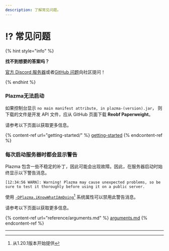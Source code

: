 ```yaml
---
description: 了解常见问题。
---
```


# ⁉️ 常见问题

{% hint style="info" %}

**找不到想要的答案吗？**

[官方 Discord 服务器](https://discord.gg/MmfC52K8A8)或者[GitHub 问题](https://github.com/PlazmaMC/PlazmaBukkit/issues)向社区提问！

{% endhint %}

### Plazma无法启动

如果控制台显示 `no main manifest attribute, in plazma-(version).jar`，
则下载的文件是开发 API 文件，应从 GitHub 页面下载 **Reobf Paperweight**。

请参考以下页面以获取更多信息。

{% content-ref url="getting-started/" %}
[getting-started](getting-started#id-2)
{% endcontent-ref %}

### 每次启动服务器时都会显示警告

Plazma 包含一些不稳定的补丁，因此可能会出现故障。因此，在服务器启动时始终显示以下警告消息。

```log
[12:34:56 WARN]: Warning! Plazma may cause unexpected problems, so be sure to test it thoroughly before using it on a public server.
```

使用 [`-DPlazma.iKnowWhatIAmDoing`](#user-content-fn-1)[^1] 系统属性可以禁用此警告消息。

请参考以下页面以获取更多信息。

{% content-ref url="reference/arguments.md" %}
[arguments.md](reference/arguments.md#plazma.iknowwhatiamdoing)
{% endcontent-ref %}

***

[^1]: 从1.20.1版本开始提供
